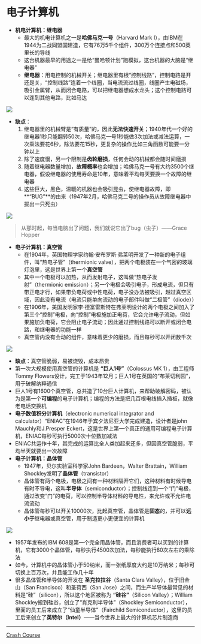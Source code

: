# 电子计算机
* **机电计算机：继电器**
  * 最大的机电计算机之一是**哈佛马克一号**（Harvard Mark Ⅰ），由IBM在1944为二战同盟国建造，它有76万5千个组件，300万个连接点和500英里长的导线
  * 这台机器最早的用途之一是给“曼哈顿计划”跑模拟，这台机器的大脑是“继电器”
  * **继电器**：用电控制的机械开关；继电器里有根“控制线路”，控制电路是开还是关，“控制线路”连着一个线圈，当电流流过线圈，线圈产生电磁场，吸引金属臂，从而闭合电路，可以把继电器想成水龙头；这个控制电路可以连到其他电路，比如马达

![](../images/继电器.png)
  * **缺点**：
    1. 继电器里的机械臂是“有质量”的，因此**无法快速开关**；1940年代一个好的继电器1秒只能翻转50次，哈佛马克一号1秒能做3次加法或减法运算，一次乘法要花6秒，除法要花15秒，更复杂的操作比如三角函数可能要一分钟以上
    2. 除了速度慢，另一个限制是**齿轮磨损**，任何会动的机械都会随时间磨损
    3. 随着继电器数量增加，**故障概率**也会增加；哈佛马克一号有大约3500个继电器，假设继电器的使用寿命是10年，意味着平均每天要换一个故障的继电器
    4. 这些巨大，黑色，温暖的机器也会吸引昆虫，使继电器故障，即 **“BUG”**的由来（1947年2月，哈佛马克二号的操作员从故障继电器中拔出一只死虫）

![](../images/BUG.png)
>从那时起，每当电脑出了问题，我们就说它出了bug（虫子）——Grace Hopper
* **电子计算机：真空管**
  * 在1904年，英国物理学家约翰·安布罗斯·弗莱明开发了一种新的电子组件，叫“热电子管”（thermionic valve），把两个电极装在一个气密的玻璃灯泡里，这是世界上第一个**真空管**
  * 其中一个电极可以加热，从而发射电子，这叫做“热电子发射”（thermionic emission）；另一个电极会吸引电子，形成电流，但只有带正电才行，如果带负电荷或中性电荷，电子没办法被吸引，越过真空区域，因此没有电流（电流只能单向流动的电子部件叫做“二极管”（diode））
  * 在1906年，美国发明家李·德富雷斯特在弗莱明设计的两个电极之间加入了第三个“控制”电极，向“控制”电极施加正电荷，它会允许电子流动，但如果施加负电荷，它会阻止电子流动；因此通过控制线路可以断开或闭合电路，和继电器的功能一样
  * 真空管内没有会动的组件，意味着更少的磨损，而且每秒可以开闭数千次

![](../images/真空管.png)
  * **缺点**：真空管脆弱，易被烧毁，成本昂贵
  * 第一次大规模使用真空管的计算机是 **“巨人1号”**（Colossus MK 1），由工程师Tommy Flowers设计，完工于1943年12月；巨人1号在英国的“布莱切利园”，用于破解纳粹通信
  * 巨人1号有1600个真空管，总共造了10台巨人计算机，来帮助破解密码，被认为是第一个**可编程**的电子计算机；编程的方法是把几百根电线插入插板，就像老电话交换机
  * **电子数值积分计算机**（electronic numerical integrator and calculator）“ENIAC”在1946年于宾夕法尼亚大学完成建造，设计者是john Mauchly和J.Presper Eckert，这是世界上第一个真正的通用可编程电子计算机，ENIAC每秒可执行5000次十位数加减法
  * ENIAC共运作十年，其完成的运算比全人类加起来还多，但因真空管脆弱，平均半天就要出一次故障
* **电子计算机：晶体管**
  * 1947年，贝尔实验室科学家John Bardeen，Walter Brattain，William Shockley发明了**晶体管**（transistor）
  * 晶体管有两个电极，电极之间有一种材料隔开它们，这种材料有时候导电有时不导电，这叫**半导体**（semiconductor）；控制线连到一个“门”电极，通过改变“门”的电荷，可以控制半导体材料的导电性，来允许或不允许电流流动
  * 晶体管每秒可以开关10000次，比起真空管，晶体管是**固态**的，并可以**远小于**继电器或真空管，用于制造更小更便宜的计算机

![](../images/晶体管.png)
  * 1957年发布的IBM 608是第一个完全用晶体管，而且消费者可以买到的计算机，它有3000个晶体管，每秒执行4500次加法，每秒能执行80次左右的乘除法
  * 如今，计算机中的晶体管小于50纳米，而一张纸厚度大约是10万纳米；每秒可切换上百万次，并且能工作几十年
  * 很多晶体管和半导体的开发在 **圣克拉拉谷**（Santa Clara Valley），位于旧金山（San Francisco）和圣荷西（San Jose）之间，而生产半导体最常见的材料是“硅”（silicon），所以这个地区被称为 **“硅谷”**（Silicon Valley）；William Shockley搬到硅谷，创立了“肖克利半导体”（Shockley Semiconductor），里面的员工后来成立了“仙童半导体”（Fairchild Semiconductor），这里的员工后来创立了**英特尔（Intel）**——当今世界上最大的计算机芯片制造商
---
[Crash Course](https://www.bilibili.com/video/BV1EW411u7th?p=2)